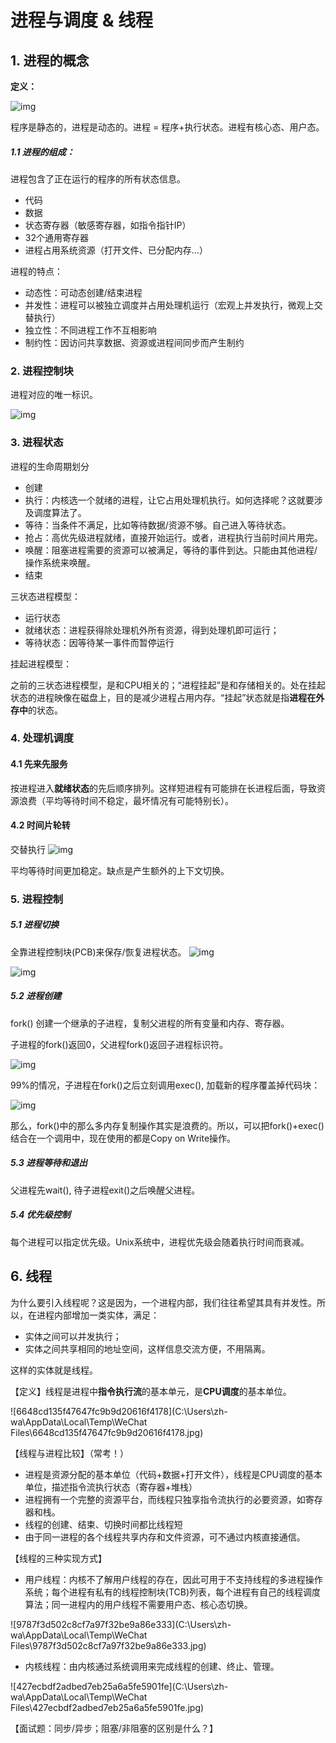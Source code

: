 

# 进程与调度 & 线程

## 1. 进程的概念

**定义：**


![img](https://pic3.zhimg.com/80/v2-82f87a0b5b480e2a1394466e36f2f4b5_1440w.jpeg)


程序是静态的，进程是动态的。进程 = 程序+执行状态。进程有核心态、用户态。

##### 1.1 进程的组成：

进程包含了正在运行的程序的所有状态信息。

- 代码
- 数据
- 状态寄存器（敏感寄存器，如指令指针IP）
- 32个通用寄存器
- 进程占用系统资源（打开文件、已分配内存...）

进程的特点：

- 动态性：可动态创建/结束进程
- 并发性：进程可以被独立调度并占用处理机运行（宏观上并发执行，微观上交替执行）
- 独立性：不同进程工作不互相影响
- 制约性：因访问共享数据、资源或进程间同步而产生制约

### 2. 进程控制块

进程对应的唯一标识。

![img](https://pic3.zhimg.com/80/v2-6f6909c1049a3f432409448ca44b55fc_1440w.jpeg)



### 3. 进程状态

进程的生命周期划分

- 创建
- 执行：内核选一个就绪的进程，让它占用处理机执行。如何选择呢？这就要涉及调度算法了。
- 等待：当条件不满足，比如等待数据/资源不够。自己进入等待状态。
- 抢占：高优先级进程就绪，直接开始运行。或者，进程执行当前时间片用完。
- 唤醒：阻塞进程需要的资源可以被满足，等待的事件到达。只能由其他进程/操作系统来唤醒。
- 结束



三状态进程模型：

- 运行状态
- 就绪状态：进程获得除处理机外所有资源，得到处理机即可运行；
- 等待状态：因等待某一事件而暂停运行

挂起进程模型：

之前的三状态进程模型，是和CPU相关的；“进程挂起”是和存储相关的。处在挂起状态的进程映像在磁盘上，目的是减少进程占用内存。“挂起”状态就是指**进程在外存中**的状态。



### 4. 处理机调度

#### 4.1 先来先服务

按进程进入**就绪状态**的先后顺序排列。这样短进程有可能排在长进程后面，导致资源浪费（平均等待时间不稳定，最坏情况有可能特别长）。

#### 4.2 时间片轮转

交替执行
![img](https://pic1.zhimg.com/80/v2-cd184b642bfee120ba5fc7ca2401092b_1440w.jpeg)




平均等待时间更加稳定。缺点是产生额外的上下文切换。



### 5. 进程控制

##### 5.1 进程切换

全靠进程控制块(PCB)来保存/恢复进程状态。
![img](https://pic2.zhimg.com/80/v2-5c236bd3f8284d66e1fbc7c07c9df569_1440w.jpeg)



![img](https://pic3.zhimg.com/80/v2-31c3b54f30308f62eaae933342131448_1440w.jpeg)




##### 5.2 进程创建

fork() 创建一个继承的子进程，复制父进程的所有变量和内存、寄存器。

子进程的fork()返回0，父进程fork()返回子进程标识符。

![img](https://pic1.zhimg.com/80/v2-81e3242922e51f7c69dcede10b3bede9_1440w.jpeg)



99%的情况，子进程在fork()之后立刻调用exec(), 加载新的程序覆盖掉代码块：



![img](https://pica.zhimg.com/80/v2-fad6d95c6a370a11094c894479db4abc_1440w.jpeg)

那么，fork()中的那么多内存复制操作其实是浪费的。所以，可以把fork()+exec()结合在一个调用中，现在使用的都是Copy on Write操作。



##### 5.3 进程等待和退出

父进程先wait(), 待子进程exit()之后唤醒父进程。

##### 5.4 优先级控制

每个进程可以指定优先级。Unix系统中，进程优先级会随着执行时间而衰减。



## 6. 线程

为什么要引入线程呢？这是因为，一个进程内部，我们往往希望其具有并发性。所以，在进程内部增加一类实体，满足：

- 实体之间可以并发执行；
- 实体之间共享相同的地址空间，这样信息交流方便，不用隔离。

这样的实体就是线程。

【定义】线程是进程中**指令执行流**的基本单元，是**CPU调度**的基本单位。

![6648cd135f47647fc9b9d20616f4178](C:\Users\zh-wa\AppData\Local\Temp\WeChat Files\6648cd135f47647fc9b9d20616f4178.jpg)

【线程与进程比较】（常考！）

- 进程是资源分配的基本单位（代码+数据+打开文件），线程是CPU调度的基本单位，描述指令流执行状态（寄存器+堆栈）
- 进程拥有一个完整的资源平台，而线程只独享指令流执行的必要资源，如寄存器和栈。
- 线程的创建、结束、切换时间都比线程短
- 由于同一进程的各个线程共享内存和文件资源，可不通过内核直接通信。

【线程的三种实现方式】

- 用户线程：内核不了解用户线程的存在，因此可用于不支持线程的多进程操作系统；每个进程有私有的线程控制块(TCB)列表，每个进程有自己的线程调度算法；同一进程内的用户线程不需要用户态、核心态切换。

![9787f3d502c8cf7a97f32be9a86e333](C:\Users\zh-wa\AppData\Local\Temp\WeChat Files\9787f3d502c8cf7a97f32be9a86e333.jpg)

- 内核线程：由内核通过系统调用来完成线程的创建、终止、管理。

![427ecbdf2adbed7eb25a6a5fe5901fe](C:\Users\zh-wa\AppData\Local\Temp\WeChat Files\427ecbdf2adbed7eb25a6a5fe5901fe.jpg)







【面试题：同步/异步；阻塞/非阻塞的区别是什么？】





